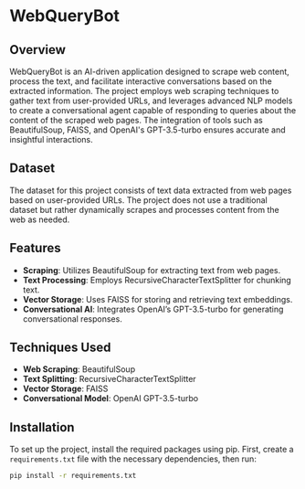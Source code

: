 # WebQueryBot

## Overview
WebQueryBot is an AI-driven application designed to scrape web content, process the text, and facilitate interactive conversations based on the extracted information. The project employs web scraping techniques to gather text from user-provided URLs, and leverages advanced NLP models to create a conversational agent capable of responding to queries about the content of the scraped web pages. The integration of tools such as BeautifulSoup, FAISS, and OpenAI's GPT-3.5-turbo ensures accurate and insightful interactions.

## Dataset
The dataset for this project consists of text data extracted from web pages based on user-provided URLs. The project does not use a traditional dataset but rather dynamically scrapes and processes content from the web as needed.

## Features
- **Scraping**: Utilizes BeautifulSoup for extracting text from web pages.
- **Text Processing**: Employs RecursiveCharacterTextSplitter for chunking text.
- **Vector Storage**: Uses FAISS for storing and retrieving text embeddings.
- **Conversational AI**: Integrates OpenAI’s GPT-3.5-turbo for generating conversational responses.

## Techniques Used
- **Web Scraping**: BeautifulSoup
- **Text Splitting**: RecursiveCharacterTextSplitter
- **Vector Storage**: FAISS
- **Conversational Model**: OpenAI GPT-3.5-turbo

## Installation
To set up the project, install the required packages using pip. First, create a `requirements.txt` file with the necessary dependencies, then run:

```bash
pip install -r requirements.txt
